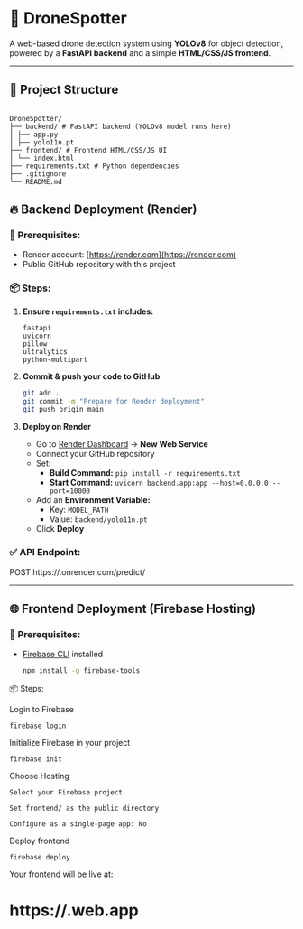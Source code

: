 # 🚀 DroneSpotter

A web-based drone detection system using **YOLOv8** for object detection, powered by a **FastAPI backend** and a simple **HTML/CSS/JS frontend**.

---

## 📂 Project Structure
  ```

DroneSpotter/
├── backend/ # FastAPI backend (YOLOv8 model runs here)
│ ├── app.py
│ ├── yolo11n.pt
├── frontend/ # Frontend HTML/CSS/JS UI
│ └── index.html
├── requirements.txt # Python dependencies
├── .gitignore
└── README.md
  ```

## 🔥 Backend Deployment (Render)

### 📌 Prerequisites:
- Render account: [https://render.com](https://render.com)
- Public GitHub repository with this project

### 📦 Steps:

1. **Ensure `requirements.txt` includes:**
    ```
    fastapi
    uvicorn
    pillow
    ultralytics
    python-multipart
    ```

2. **Commit & push your code to GitHub**
    ```bash
    git add .
    git commit -m "Prepare for Render deployment"
    git push origin main
    ```

3. **Deploy on Render**
    - Go to [Render Dashboard](https://dashboard.render.com/) → **New Web Service**
    - Connect your GitHub repository
    - Set:
      - **Build Command:** `pip install -r requirements.txt`
      - **Start Command:** `uvicorn backend.app:app --host=0.0.0.0 --port=10000`
    - Add an **Environment Variable:**
      - Key: `MODEL_PATH`
      - Value: `backend/yolo11n.pt`
    - Click **Deploy**
### ✅ API Endpoint:
POST https://<your-service-name>.onrender.com/predict/


---

## 🌐 Frontend Deployment (Firebase Hosting)

### 📌 Prerequisites:
- [Firebase CLI](https://firebase.google.com/docs/cli) installed  
  ```bash
  npm install -g firebase-tools
📦 Steps:

Login to Firebase
```
firebase login
```
Initialize Firebase in your project
```
firebase init
```
Choose Hosting
```
Select your Firebase project

Set frontend/ as the public directory

Configure as a single-page app: No
```
Deploy frontend
```
firebase deploy
```
Your frontend will be live at:

# https://<your-project-name>.web.app

